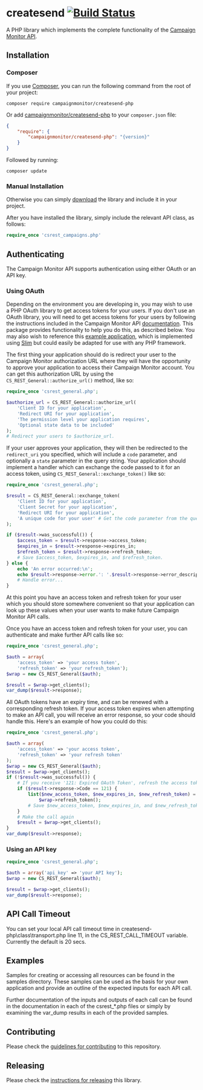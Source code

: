 # createsend [![Build Status](https://secure.travis-ci.org/campaignmonitor/createsend-php.png)][travis]
A PHP library which implements the complete functionality of the [Campaign Monitor API](http://www.campaignmonitor.com/api/).

[travis]: http://travis-ci.org/campaignmonitor/createsend-php

## Installation

### Composer
If you use [Composer](http://getcomposer.org/), you can run the following command from the root of your project:

```
composer require campaignmonitor/createsend-php
```

Or add [campaignmonitor/createsend-php](https://packagist.org/packages/campaignmonitor/createsend-php) to your `composer.json` file:

```json
{
    "require": {
        "campaignmonitor/createsend-php": "{version}"
    }
}
```

Followed by running:

```
composer update
```

### Manual Installation
Otherwise you can simply [download](https://github.com/campaignmonitor/createsend-php/tags) the library and include it in your project.

After you have installed the library, simply include the relevant API class, as follows:

```php
require_once 'csrest_campaigns.php'
```

## Authenticating

The Campaign Monitor API supports authentication using either OAuth or an API key.

### Using OAuth

Depending on the environment you are developing in, you may wish to use a PHP OAuth library to get access tokens for your users. If you don't use an OAuth library, you will need to get access tokens for your users by following the instructions included in the Campaign Monitor API [documentation](http://www.campaignmonitor.com/api/getting-started/#authenticating_with_oauth). This package provides functionality to help you do this, as described below. You may also wish to reference this [example application](https://gist.github.com/jdennes/4973318), which is implemented using [Slim](http://slimframework.com/) but could easily be adapted for use with any PHP framework.

The first thing your application should do is redirect your user to the Campaign Monitor authorization URL where they will have the opportunity to approve your application to access their Campaign Monitor account. You can get this authorization URL by using the `CS_REST_General::authorize_url()` method, like so:

```php
require_once 'csrest_general.php';

$authorize_url = CS_REST_General::authorize_url(
    'Client ID for your application',
    'Redirect URI for your application',
    'The permission level your application requires',
    'Optional state data to be included'
);
# Redirect your users to $authorize_url.
```

If your user approves your application, they will then be redirected to the `redirect_uri` you specified, which will include a `code` parameter, and optionally a `state` parameter in the query string. Your application should implement a handler which can exchange the code passed to it for an access token, using `CS_REST_General::exchange_token()` like so:

```php
require_once 'csrest_general.php';

$result = CS_REST_General::exchange_token(
    'Client ID for your application',
    'Client Secret for your application',
    'Redirect URI for your application',
    'A unique code for your user' # Get the code parameter from the query string
);

if ($result->was_successful()) {
    $access_token = $result->response->access_token;
    $expires_in = $result->response->expires_in;
    $refresh_token = $result->response->refresh_token;
    # Save $access_token, $expires_in, and $refresh_token.
} else {
    echo 'An error occurred:\n';
    echo $result->response->error.': '.$result->response->error_description."\n";
    # Handle error...
}
```

At this point you have an access token and refresh token for your user which you should store somewhere convenient so that your application can look up these values when your user wants to make future Campaign Monitor API calls.

Once you have an access token and refresh token for your user, you can authenticate and make further API calls like so:

```php
require_once 'csrest_general.php';

$auth = array(
    'access_token' => 'your access token',
    'refresh_token' => 'your refresh_token');
$wrap = new CS_REST_General($auth);

$result = $wrap->get_clients();
var_dump($result->response);
```

All OAuth tokens have an expiry time, and can be renewed with a corresponding refresh token. If your access token expires when attempting to make an API call, you will receive an error response, so your code should handle this. Here's an example of how you could do this:

```php
require_once 'csrest_general.php';

$auth = array(
    'access_token' => 'your access token',
    'refresh_token' => 'your refresh token'
);
$wrap = new CS_REST_General($auth);
$result = $wrap->get_clients();
if (!$result->was_successful()) {
    # If you receive '121: Expired OAuth Token', refresh the access token
    if ($result->response->Code == 121) {
        list($new_access_token, $new_expires_in, $new_refresh_token) = 
            $wrap->refresh_token();
        # Save $new_access_token, $new_expires_in, and $new_refresh_token
    }
    # Make the call again
    $result = $wrap->get_clients();
}
var_dump($result->response);
```

### Using an API key

```php
require_once 'csrest_general.php';

$auth = array('api_key' => 'your API key');
$wrap = new CS_REST_General($auth);

$result = $wrap->get_clients();
var_dump($result->response);
```
## API Call Timeout
You can set your local API call timeout time in createsend-php\class\transport.php line 11, in the CS_REST_CALL_TIMEOUT variable. Currently the default is 20 secs.

## Examples

Samples for creating or accessing all resources can be found in the samples directory.
These samples can be used as the basis for your own application and provide an outline of 
the expected inputs for each API call. 

Further documentation of the inputs and outputs of each call can be found in the 
documentation in each of the csrest_*.php files or simply by examining the 
var_dump results in each of the provided samples.

## Contributing

Please check the [guidelines for contributing](https://github.com/campaignmonitor/createsend-php/blob/master/CONTRIBUTING.md) to this repository.

## Releasing

Please check the [instructions for releasing](https://github.com/campaignmonitor/createsend-php/blob/master/RELEASE.md) this library.
